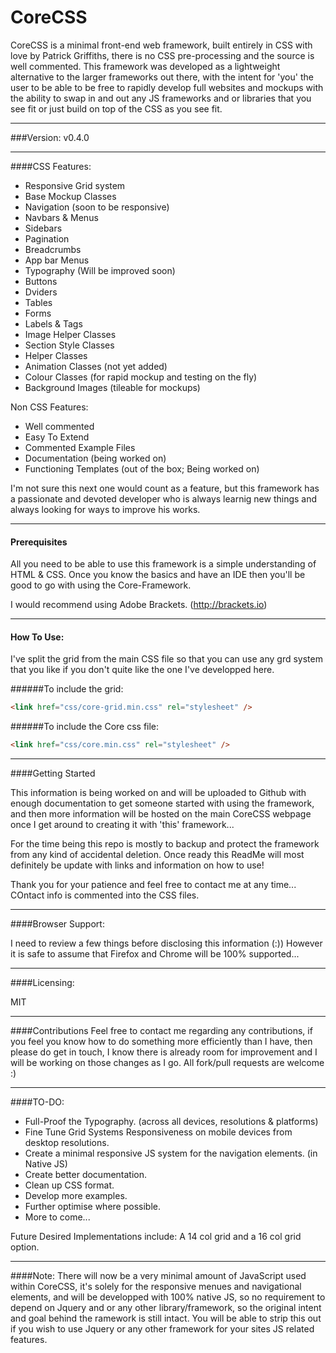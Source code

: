 CoreCSS
=======

CoreCSS is a minimal front-end web framework, built entirely in CSS with love by Patrick Griffiths, there is no CSS pre-processing and the source is well commented.  This framework was developed as a lightweight alternative to the larger frameworks out there, with the intent for 'you' the user to be able to be free to rapidly develop full websites and mockups with the ability to swap in and out any JS frameworks and or libraries that you see fit or just build on top of the CSS as you see fit.

---

###Version:
v0.4.0

---

####CSS Features:
- Responsive Grid system
- Base Mockup Classes
- Navigation (soon to be responsive)
- Navbars & Menus
- Sidebars
- Pagination
- Breadcrumbs
- App bar Menus
- Typography (Will be improved soon)
- Buttons
- Dviders
- Tables
- Forms
- Labels & Tags
- Image Helper Classes
- Section Style Classes
- Helper Classes
- Animation Classes (not yet added)
- Colour Classes (for rapid mockup and testing on the fly)
- Background Images (tileable for mockups)

Non CSS Features:

- Well commented
- Easy To Extend
- Commented Example Files
- Documentation (being worked on)
- Functioning Templates (out of the box; Being worked on)


I'm not sure this next one would count as a feature, but this framework has a passionate and devoted developer who is always learnig new things and always looking for ways to improve his works.

---

#### Prerequisites
All you need to be able to use this framework is a simple understanding of HTML & CSS. Once you know the basics and have an IDE then you'll be good to go with using the Core-Framework.


I would recommend using Adobe Brackets. (http://brackets.io)

---

#### How To Use:
I've split the grid from the main CSS file so that you can use any grd system that you like if you don't quite like the one I've developped here.

######To include the grid:
```html
<link href="css/core-grid.min.css" rel="stylesheet" />
```
######To include the Core css file:
```html
<link href="css/core.min.css" rel="stylesheet" />
```

---

####Getting Started

This information is being worked on and will be uploaded to Github with enough documentation to get someone started with using the framework, and then more information will be hosted on the main CoreCSS webpage once I get around to creating it with 'this' framework...

For the time being this repo is mostly to backup and protect the framework from any kind of accidental deletion. Once ready this ReadMe will most definitely be update with links and information on how to use!

Thank you for your patience and feel free to contact me at any time... COntact info is commented into the CSS files.

---

####Browser Support:

I need to review a few things before disclosing this information (:)) However it is safe to assume that Firefox and Chrome will be 100% supported...

---

####Licensing:

MIT

---

####Contributions
Feel free to contact me regarding any contributions, if you feel you know how to do something more efficiently than I have, then please do get in touch, I know there is already room for improvement and I will be working on those changes as I go.  All fork/pull requests are welcome :)

---

####TO-DO:
- Full-Proof the Typography. (across all devices, resolutions & platforms)
- Fine Tune Grid Systems Responsiveness on mobile devices from desktop resolutions.
- Create a minimal responsive JS system for the navigation elements. (in Native JS)
- Create better documentation.
- Clean up CSS format.
- Develop more examples.
- Further optimise where possible.
- More to come...

Future Desired Implementations include: A
14 col grid and a 16 col grid option.

---

####Note:
There will now be a very minimal amount of JavaScript used within CoreCSS, it's solely for the responsive menues and navigational elements, and will be developped with 100% native JS, so no requirement to depend on Jquery and or any other library/framework, so the original intent and goal behind the ramework is still intact. You will be able to strip this out if you wish to use Jquery or any other framework for your sites JS related features.
